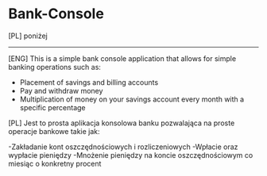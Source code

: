 # Bank-Console
[PL] poniżej
________________________________________________________________________________________

[ENG]
This is a simple bank console application that allows for simple banking operations such as:

- Placement of savings and billing accounts
- Pay and withdraw money
- Multiplication of money on your savings account every month with a specific percentage

[PL]
Jest to prosta aplikacja konsolowa banku pozwalająca na proste operacje bankowe takie jak:

-Zakładanie kont oszczędnościowych i rozliczeniowych
-Wpłacie oraz wypłacie pieniędzy
-Mnożenie pieniędzy na koncie oszczędnościowym co miesiąc o konkretny procent
